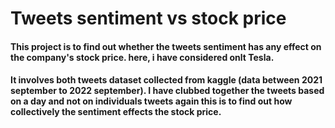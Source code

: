 # Tweets sentiment vs stock price
#### This project is to find out whether the tweets sentiment has any effect on the company's stock price. here, i have considered onlt Tesla.
#### It involves both tweets dataset collected from kaggle (data between 2021 september to 2022 september). I have clubbed together the tweets based on a day and not on individuals tweets again this is to find out how collectively the sentiment effects the stock price.
